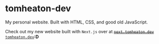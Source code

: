# tomheaton-dev

My personal website.
Built with HTML, CSS, and good old JavaScript.

Check out my new website built with `Next.js` 
over at ~~[`next.tomheaton.dev`](https://next.tomheaton.dev "next.tomheaton.dev")~~ [`tomheaton.dev`](https://tomheaton.dev "tomheaton.dev")**:D** 
